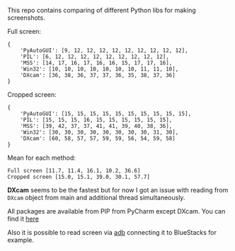 This repo contains comparing of different Python libs for making screenshots. 

Full screen:
```
{
    'PyAutoGUI': [9, 12, 12, 12, 12, 12, 12, 12, 12, 12], 
    'PIL': [6, 12, 12, 12, 12, 12, 12, 12, 12, 12], 
    'MSS': [14, 17, 16, 17, 16, 16, 15, 17, 17, 16], 
    'Win32': [10, 10, 10, 10, 10, 10, 10, 11, 11, 10], 
    'DXcam': [36, 38, 36, 37, 37, 36, 35, 38, 37, 36]
}
```

Cropped screen:
```
{
    'PyAutoGUI': [15, 15, 15, 15, 15, 15, 15, 15, 15, 15], 
    'PIL': [15, 15, 15, 16, 15, 15, 15, 15, 15, 15], 
    'MSS': [39, 42, 37, 37, 41, 41, 39, 40, 38, 36], 
    'Win32': [30, 30, 30, 30, 30, 30, 30, 30, 31, 30], 
    'DXcam': [60, 58, 57, 57, 59, 59, 56, 54, 59, 58]
}
```

Mean for each method:
```
Full screen [11.7, 11.4, 16.1, 10.2, 36.6]
Cropped screen [15.0, 15.1, 39.0, 30.1, 57.7]
```

**DXcam** seems to be the fastest but for now I got an issue with reading from ```DXcam``` object from main and additional thread simultaneously.

All packages are available from PIP from PyCharm except DXcam. You can find it [here](https://github.com/ra1nty/DXcam)

Also it is possible to read screen via [adb](https://developer.android.com/studio/command-line/adb) connecting it to BlueStacks for example. 